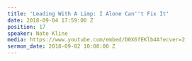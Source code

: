 ```yaml
---
title: 'Leading With A Limp: I Alone Can''t Fix It'
date: 2018-09-04 17:59:00 Z
position: 17
speaker: Nate Kline
media: https://www.youtube.com/embed/D0X6fEKlb4A?ecver=2
sermon_date: 2018-09-02 10:00:00 Z
---
```


